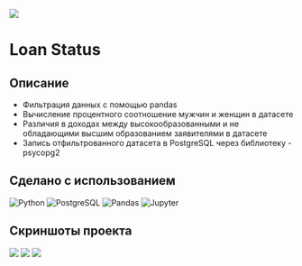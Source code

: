 ![](https://habrastorage.org/r/w780/webt/4g/ze/4h/4gze4hnmti2eufzgxspmgk-cpk0.jpeg)

# Loan Status

## Описание

- Фильтрация данных с помощью pandas
- Вычисление процентного соотношение мужчин и женщин в датасете
- Различия в доходах между высокообразованными и не обладающими высшим образованием заявителями в датасете
- Запись отфильтрованного датасета в PostgreSQL через библиотеку - psycopg2

## Сделано с использованием

![Python](https://img.shields.io/badge/-Python-3776AB?style=flat-square&logo=python&logoColor=white)
![PostgreSQL](https://img.shields.io/badge/-PostgreSQL-336791?style=flat-square&logo=postgresql&logoColor=white)
![Pandas](https://img.shields.io/badge/-Pandas-150458?style=flat-square&logo=pandas&logoColor=white)
![Jupyter](https://img.shields.io/badge/-Jupyter-F37626.svg?&style=flat-square&logo=Jupyter&logoColor=white)

## Скриншоты проекта

![](https://avatars.mds.yandex.net/get-images-cbir/1747226/TSrYUaVZUl6Ut8IC3d11OA919/ocr)
![](https://avatars.mds.yandex.net/get-images-cbir/5101119/cBfAAv_1Bp8s4-ftlDVnEw1082/ocr)
![](https://avatars.mds.yandex.net/get-images-cbir/2297037/1PoPrQuII9_-KlrEPa69ZA1200/ocr)




